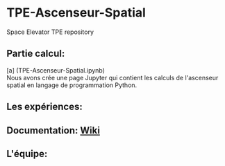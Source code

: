 # TPE-Ascenseur-Spatial
Space Elevator TPE repository

## Partie calcul:
[a] (TPE-Ascenseur-Spatial.ipynb)     
Nous avons crée une page Jupyter qui contient les calculs de l'ascenseur spatial en langage de programmation Python.

## Les expériences:

## Documentation: [Wiki](https://github.com/fdrg/TPE-Ascenseur-Spatial/wiki)

## L'équipe:
